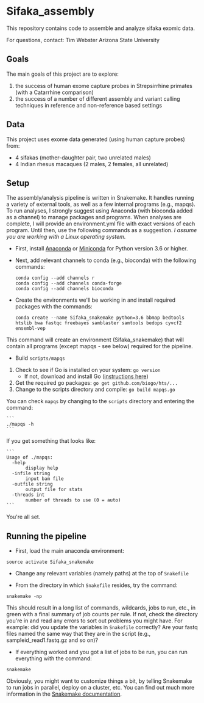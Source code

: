 # Sifaka_assembly
This repository contains code to assemble and analyze sifaka exomic data.

For questions, contact:
Tim Webster
Arizona State University

## Goals
The main goals of this project are to explore:
1) the success of human exome capture probes in Strepsirrhine primates (with a Catarrhine comparison)
2) the success of a number of different assembly and variant calling techniques in reference and non-reference based settings

## Data
This project uses exome data generated (using human capture probes) from:
- 4 sifakas (mother-daughter pair, two unrelated males)
- 4 Indian rhesus macaques (2 males, 2 females, all unrelated)

## Setup
The assembly/analysis pipeline is written in Snakemake.  It handles running a variety of external tools, as well as a few internal programs (e.g., mapqs).  To run analyses, I strongly suggest using Anaconda (with bioconda added as a channel) to manage packages and programs.  When analyses are complete, I will provide an environment.yml file with exact versions of each program.  Until then, use the following commands as a suggestion. *I assume you are working with a Linux operating system.*

* First, install [Anaconda](https://www.continuum.io/downloads) or [Miniconda](https://conda.io/miniconda.html) for Python version 3.6 or higher.

* Next, add relevant channels to conda (e.g., bioconda) with the following commands:
	```
	conda config --add channels r
	conda config --add channels conda-forge
	conda config --add channels bioconda
	```
* Create the environments we'll be working in and install required packages with the commands:

	```
	conda create --name Sifaka_snakemake python=3.6 bbmap bedtools htslib bwa fastqc freebayes samblaster samtools bedops cyvcf2 ensembl-vep

	```

 This command will create an environment (Sifaka_snakemake) that will contain all programs (except mapqs - see below) required for the pipeline.

 * Build ```scripts/mapqs```

1. Check to see if Go is installed on your system: ```go version```
	* If not, download and install Go ([instructions here](https://golang.org/doc/install))
2. Get the required go packages: ```go get github.com/biogo/hts/...```
3. Change to the scripts directory and compile: ```go build mapqs.go```

You can check ```mapqs``` by changing to the `scripts` directory and entering the command:

	```
	./mapqs -h
	```
If you get something that looks like:

	```
	Usage of ./mapqs:
	  -help
		   display help
	  -infile string
		   input bam file
	  -outfile string
		   output file for stats
	  -threads int
		   number of threads to use (0 = auto)
	```

You're all set.

## Running the pipeline
* First, load the main anaconda environment:
```
source activate Sifaka_snakemake
```

* Change any relevant variables (namely paths) at the top of ```Snakefile```

* From the directory in which ```Snakefile``` resides, try the command:
```
snakemake -np
```
This should result in a long list of commands, wildcards, jobs to run, etc., in
green with a final summary of job counts per rule.  If not, check the directory you're
in and read any errors to sort out problems you might have.  For example: did you
update the variables in ```Snakefile``` correctly? Are your fastq files named
the same way that they are in the script (e.g., sampleid_read1.fastq.gz and so on)?

* If everything worked and you got a list of jobs to be run, you can run everything
with the command:
```
snakemake
```
Obviously, you might want to customize things a bit, by telling Snakemake to run
jobs in parallel, deploy on a cluster, etc.  You can find out much more information
in the [Snakemake documentation](https://snakemake.readthedocs.io/en/stable/index.html).
